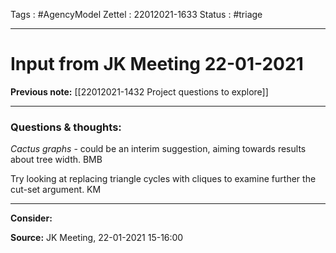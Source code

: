 Tags :   #AgencyModel
Zettel : 22012021-1633
Status : #triage

-----

# Input from JK Meeting 22-01-2021

**Previous note:** [[22012021-1432 Project questions to explore]]

-----

### Questions & thoughts:

_Cactus graphs_ - could be an interim suggestion, aiming towards results about tree width. BMB

Try looking at replacing triangle cycles with cliques to examine further the cut-set argument. KM

-----

**Consider:**

**Source:** JK Meeting, 22-01-2021 15-16:00